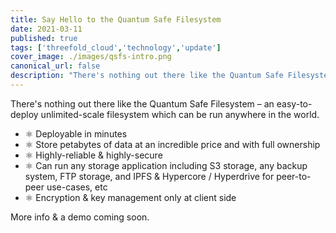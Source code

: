 ```yaml
---
title: Say Hello to the Quantum Safe Filesystem
date: 2021-03-11
published: true
tags: ['threefold_cloud','technology','update']
cover_image: ./images/qsfs-intro.png
canonical_url: false
description: "There's nothing out there like the Quantum Safe Filesystem."
---
```


There's nothing out there like the Quantum Safe Filesystem – an easy-to-deploy unlimited-scale filesystem which can be run anywhere in the world.

- ⚛ Deployable in minutes
- ⚛ Store petabytes of data at an incredible price and with full ownership
- ⚛ Highly-reliable & highly-secure
- ⚛ Can run any storage application including S3 storage, any backup system, FTP storage, and IPFS & Hypercore / Hyperdrive for peer-to-peer use-cases, etc
- ⚛ Encryption & key management only at client side

More info & a demo coming soon.